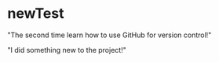 # newTest
"The second time learn how to use GitHub for version control!"


"I did something new to the project!"
